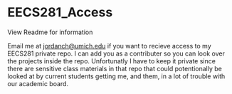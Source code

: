 # EECS281_Access
View Readme for information 


Email me at jordanch@umich.edu if you want to recieve access to my EECS281 private repo. I can add you as a contributer so you can look over the projects inside the repo. Unfortunatly I have to keep it private since there are sensitive class materials in that repo that could potentionally be looked at by current students getting me, and them, in a lot of trouble with our academic board. 
